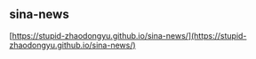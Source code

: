 ## sina-news

[https://stupid-zhaodongyu.github.io/sina-news/](https://stupid-zhaodongyu.github.io/sina-news/)
